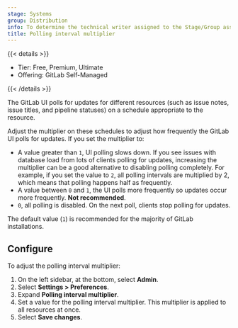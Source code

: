 ```yaml
---
stage: Systems
group: Distribution
info: To determine the technical writer assigned to the Stage/Group associated with this page, see https://handbook.gitlab.com/handbook/product/ux/technical-writing/#assignments
title: Polling interval multiplier
---
```


{{< details >}}

- Tier: Free, Premium, Ultimate
- Offering: GitLab Self-Managed

{{< /details >}}

The GitLab UI polls for updates for different resources (such as issue notes, issue titles, and pipeline
statuses) on a schedule appropriate to the resource.

Adjust the multiplier on these schedules to adjust how frequently the GitLab UI polls for updates. If
you set the multiplier to:

- A value greater than `1`, UI polling slows down. If you see issues with database load from lots of
  clients polling for updates, increasing the multiplier can be a good alternative to disabling
  polling completely. For example, if you set the value to `2`, all polling intervals
  are multiplied by 2, which means that polling happens half as frequently.
- A value between `0` and `1`, the UI polls more frequently so updates occur more frequently.
  **Not recommended**.
- `0`, all polling is disabled. On the next poll, clients stop polling for updates.

The default value (`1`) is recommended for the majority of GitLab installations.

## Configure

To adjust the polling interval multiplier:

1. On the left sidebar, at the bottom, select **Admin**.
1. Select **Settings > Preferences**.
1. Expand **Polling interval multiplier**.
1. Set a value for the polling interval multiplier. This multiplier is applied to all resources at
   once.
1. Select **Save changes**.
